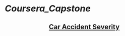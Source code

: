 <h1 align="left"><i>Coursera_Capstone</i></h1>


<h2 align="center"><u>Car Accident Severity</u></h2>
